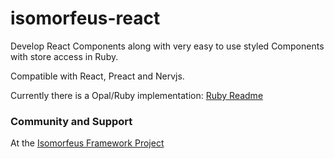 # isomorfeus-react

Develop React Components along with very easy to use styled Components with store access in Ruby.

Compatible with React, Preact and Nervjs.

Currently there is a Opal/Ruby implementation:
[Ruby Readme](https://github.com/isomorfeus/isomorfeus-react/tree/master/ruby)

### Community and Support
At the [Isomorfeus Framework Project](http://isomorfeus.com) 

